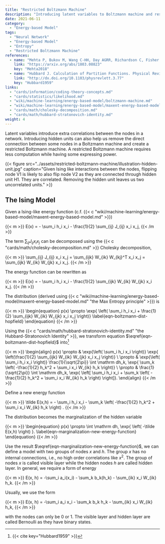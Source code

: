 ```yaml
---
title: "Restricted Boltzmann Machine"
description: "Introducing latent variables to Boltzmann machine and restrict the connections within groups."
date: 2021-06-11
category:
  - "Energy-based Model"
tags:
  - "Neural Network"
  - "Energy-based Model"
  - "Entropy"
  - "Restricted Boltzmann Machine"
references:
  - name: "Mehta P, Bukov M, Wang C-HH, Day AGRR, Richardson C, Fisher CK, et al. A high-bias, low-variance introduction to Machine Learning for physicists. Phys Rep. 2018;810: 122. doi:10.1016/j.physrep.2019.03.001"
    link: "https://arxiv.org/abs/1803.08823"
    key: "Mehta2018"
  - name: "Hubbard J. Calculation of Partition Functions. Physical Review Letters. 1959. pp. 77–78. doi:10.1103/physrevlett.3.77"
    link: "http://dx.doi.org/10.1103/physrevlett.3.77"
    key: "Hubbard1959"
links:
  - "cards/information/coding-theory-concepts.md"
  - "cards/statistics/likelihood.md"
  - "wiki/machine-learning/energy-based-model/boltzmann-machine.md"
  - "wiki/machine-learning/energy-based-model/maxent-energy-based-model.md"
  - "cards/math/cholesky-decomposition.md"
  - "cards/math/hubbard-stratonovich-identity.md"
weight: 4
---
```


Latent variables introduce extra correlations between the nodes in a network. Introducing hidden units can also help us remove the direct connection between some nodes in a Boltzmann machine and create a restricted Boltzmann machine. A restricted Boltzmann machine requires less computation while having some expressing power.


{{< figure src="../assets/restricted-boltzmann-machine/illustration-hidden-unit.jpg" caption="Given Ising like interactions between the nodes, flipping node V1 is likely to also flip node V2 as they are connected through hidden unit H1. They are correlated. Removing the hidden unit leaves us two uncorrelated units." >}}


## The Ising Model

Given a Ising-like energy function (c.f. {{< c "wiki/machine-learning/energy-based-model/maxent-energy-based-model.md" >}})

{{< m >}}
E(x) = - \sum_i h_i x_i - \frac{1}{2} \sum_{ij} J_{ij} x_i x_j,
{{< /m >}}

The term $\sum_{ij} J_{ij} x_i x_j$ can be decomposed using the {{< c "cards/math/cholesky-decomposition.md" >}} Cholesky decomposition,

{{< m >}}
\sum_{ij} J_{ij} x_i x_j = \sum_{ijk} W_{ik} W_{kj}^T x_i x_j = \sum_{ijk} W_{ik} W_{jk} x_i x_j.
{{< /m >}}

The energy function can be rewritten as

{{< m >}}
E(x) = - \sum_i h_i x_i - \frac{1}{2} \sum_{ijk} W_{ik} W_{jk} x_i x_j.
{{< /m >}}

The distribution (derived using {{< c "wiki/machine-learning/energy-based-model/maxent-energy-based-model.md" "the Max Entropy principle" >}}) is

{{< m >}}
\begin{equation}
p(x) \propto \exp{ \left( \sum_i h_i x_i + \frac{1}{2} \sum_{ijk} W_{ik} W_{jk} x_i x_j \right)}
\label{eqn-boltzmann-dist-hopfield}
\end{equation}
{{< /m >}}

Using the {{< c "cards/math/hubbard-stratonovich-identity.md" "the Hubbard-Stratonovich Identity" >}}, we transform equation $\eqref{eqn-boltzmann-dist-hopfield}$ into[^Hubbard1959]

{{< m >}}
\begin{align}
p(x) \propto &  \exp{\left( \sum_i h_i x_i \right)} \exp{ \left(\frac{1}{2} \sum_{ijk} W_{ik} W_{jk} x_i x_j \right)} \\
\propto &  \exp{\left( \sum_i h_i x_i \right)} \frac{1}{\sqrt{2\pi}} \int \mathrm dh_k\, \exp{ \sum_k \left( -\frac{1}{2} h_k^2 + \sum_i x_i W_{ik} h_k \right)} \\
\propto & \frac{1}{\sqrt{2\pi}} \int \mathrm dh_k\, \exp{ \left[ \sum_i h_i x_i + \sum_k \left( -\frac{1}{2} h_k^2 + \sum_i x_i W_{ik} h_k \right) \right]}.
\end{align}
{{< /m >}}

Define a new energy function

{{< m >}}
\tilde E(x,h) = - \sum_i h_i x_i - \sum_k \left( -\frac{1}{2} h_k^2 + \sum_i x_i W_{ik} h_k \right) .
{{< /m >}}

The distribution becomes the marginalization of the hidden variable

{{< m >}}
\begin{equation}
p(x) \propto \int \mathrm dh\, \exp{ \left( -\tilde E(x,h)  \right) }.
\label{eqn-marginalization-new-energy-function}
\end{equation}
{{< /m >}}

Use the result $\eqref{eqn-marginalization-new-energy-function}$, we can define a model with two groups of nodes $x$ and $h$. The group $x$ has no internal connections, i.e., no high order correlations like $x^2$. The group of nodes $x$ is called visible layer while the hidden nodes $h$ are called hidden layer. In general, we require a form of energy

{{< m >}}
E(x, h) = -\sum_i a_i(x_i) - \sum_k b_k(h_k) - \sum_{ik} x_i W_{ik} h_k.
{{< /m >}}

Usually, we use the form

{{< m >}}
E(x, h) = -\sum_i a_i x_i - \sum_k b_k h_k - \sum_{ik} x_i W_{ik} h_k,
{{< /m >}}

with the nodes can only be 0 or 1. The visible layer and hidden layer are called Bernoulli as they have binary states.



[^Hubbard1959]: {{< cite key="Hubbard1959" >}}